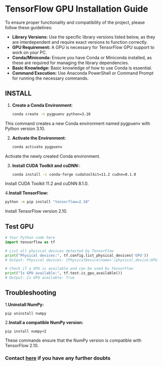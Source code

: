 # TensorFlow GPU Installation Guide

To ensure proper functionality and compatibility of the project, please follow these guidelines:

- **Library Versions:** Use the specific library versions listed below, as they are interdependent and require exact versions to function correctly.
- **GPU Requirement:** A GPU is necessary for TensorFlow GPU support to work on your PC.
- **Conda/Miniconda:** Ensure you have Conda or Miniconda installed, as these are required for managing the library dependencies.
- **Basic Knowledge:** Basic knowledge of how to use Conda is essential.
- **Command Execution:** Use Anaconda PowerShell or Command Prompt for running the necessary commands.

## INSTALL

1. **Create a Conda Environment**:
   
   ```bash
   conda create -n pygpuenv python=3.10
   
This command creates a new Conda environment named pygpuenv with Python version 3.10.

2. **Activate the Environment**:
   
   ```bash
   conda activate pygpuenv
   ```
   
Activate the newly created Conda environment.

3. **Install CUDA Toolkit and cuDNN:**:
   
   ```bash
   conda install -c conda-forge cudatoolkit=11.2 cudnn=8.1.0
   ```
   
Install CUDA Toolkit 11.2 and cuDNN 8.1.0.

4.**Install TensorFlow:**
   
   ```bash
   python -m pip install "tensorflow=2.10"
   ```

Install TensorFlow version 2.10.

## Test GPU
   
```python
# Your Python code here
import tensorflow as tf

# List all physical devices detected by TensorFlow
print("Physical devices:", tf.config.list_physical_devices('GPU'))
# Output: Physical devices: [PhysicalDevice(name='/physical_device:GPU:0', device_type='GPU')]

# Check if a GPU is available and can be used by TensorFlow
print("Is GPU available:", tf.test.is_gpu_available())
# Output: Is GPU available: True
```

## Troubleshooting
1.**Uninstall NumPy:**
```
pip uninstall numpy
```
2.**Install a compatible NumPy version:**
```
pip install numpy<2
```
These commands ensure that the NumPy version is compatible with TensorFlow 2.10.

### Contact [here](https://www.linkedin.com/in/suresh-suthar-800792182/) if you have any further doubts

